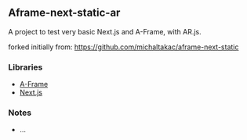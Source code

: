 ## Aframe-next-static-ar

A project to test very basic Next.js and A-Frame, with AR.js.


forked initially from: https://github.com/michaltakac/aframe-next-static

### Libraries

- [A-Frame](https://aframe.io)
- [Next.js](https://github.com/zeit/next.js)

### Notes
* ...
